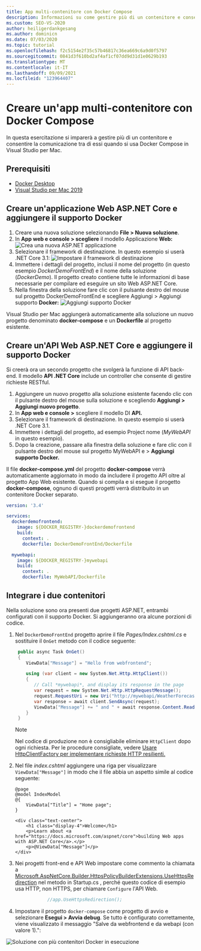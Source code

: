 ```yaml
---
title: App multi-contenitore con Docker Compose
description: Informazioni su come gestire più di un contenitore e consentire la comunicazione tra di essi in Visual Studio per Mac
ms.custom: SEO-VS-2020
author: heiligerdankgesang
ms.author: dominicn
ms.date: 07/03/2020
ms.topic: tutorial
ms.openlocfilehash: f2c5154e2f35c57b46817c36ea669c6a9d0f5797
ms.sourcegitcommit: 0841d3f610bd2af4af1cf07dd9d31d1e0629b193
ms.translationtype: MT
ms.contentlocale: it-IT
ms.lasthandoff: 09/09/2021
ms.locfileid: "123964407"
---
```

# <a name="create-a-multi-container-app-with-docker-compose"></a>Creare un'app multi-contenitore con Docker Compose

In questa esercitazione si imparerà a gestire più di un contenitore e consentire la comunicazione tra di essi quando si usa Docker Compose in Visual Studio per Mac.

## <a name="prerequisites"></a>Prerequisiti

* [Docker Desktop](https://hub.docker.com/editions/community/docker-ce-desktop-mac)
* [Visual Studio per Mac 2019](https://visualstudio.microsoft.com/vs/mac)

## <a name="create-an-aspnet-core-web-application-and-add-docker-support"></a>Creare un'applicazione Web ASP.NET Core e aggiungere il supporto Docker

1. Creare una nuova soluzione selezionando **File > Nuova soluzione**.
1. In **App web e console > scegliere** il modello Applicazione **Web:** ![ Crea una nuova ASP.NET applicazione](media/docker-quickstart-1.png)
1. Selezionare il framework di destinazione. In questo esempio si userà .NET Core 3.1: ![ Impostare il framework di destinazione](media/docker-quickstart-2.png)
1. Immettere i dettagli del progetto, inclusi il nome del progetto (in questo esempio _DockerDemoFrontEnd_) e il nome della soluzione (_DockerDemo_). Il progetto creato contiene tutte le informazioni di base necessarie per compilare ed eseguire un sito Web ASP.NET Core.
1. Nella finestra della soluzione fare clic con il pulsante destro del mouse sul progetto DockerDemoFrontEnd e scegliere Aggiungi > Aggiungi supporto **Docker:** ![ Aggiungi supporto Docker](media/docker-quickstart-3.png)

Visual Studio per Mac aggiungerà automaticamente alla soluzione un nuovo progetto denominato **docker-compose** e un **Dockerfile** al progetto esistente.

## <a name="create-an-aspnet-core-web-api-and-add-docker-support"></a>Creare un'API Web ASP.NET Core e aggiungere il supporto Docker

Si creerà ora un secondo progetto che svolgerà la funzione di API back-end. Il modello **API .NET Core** include un controller che consente di gestire richieste RESTful.

1. Aggiungere un nuovo progetto alla soluzione esistente facendo clic con il pulsante destro del mouse sulla soluzione e scegliendo **Aggiungi > Aggiungi nuovo progetto**.
1. In **App web e console >** scegliere il modello DI **API.**
1. Selezionare il framework di destinazione. In questo esempio si userà .NET Core 3.1.
1. Immettere i dettagli del progetto, ad esempio Project nome (_MyWebAPI_ in questo esempio).
1. Dopo la creazione, passare alla finestra della soluzione e fare clic con il pulsante destro del mouse sul progetto MyWebAPI e > **Aggiungi supporto Docker.**

Il file **docker-compose.yml** del progetto **docker-compose** verrà automaticamente aggiornato in modo da includere il progetto API oltre al progetto App Web esistente. Quando si compila e si esegue il progetto **docker-compose**, ognuno di questi progetti verrà distribuito in un contenitore Docker separato.

```yaml
version: '3.4'

services:
  dockerdemofrontend:
    image: ${DOCKER_REGISTRY-}dockerdemofrontend
    build:
      context: .
      dockerfile: DockerDemoFrontEnd/Dockerfile

  mywebapi:
    image: ${DOCKER_REGISTRY-}mywebapi
    build:
      context: .
      dockerfile: MyWebAPI/Dockerfile
```

## <a name="integrate-the-two-containers"></a>Integrare i due contenitori

Nella soluzione sono ora presenti due progetti ASP.NET, entrambi configurati con il supporto Docker. Si aggiungeranno ora alcune porzioni di codice.

1. Nel `DockerDemoFrontEnd` progetto aprire il file *Pages/Index.cshtml.cs* e sostituire il `OnGet` metodo con il codice seguente:

   ```csharp
    public async Task OnGet()
    {
       ViewData["Message"] = "Hello from webfrontend";

       using (var client = new System.Net.Http.HttpClient())
       {
          // Call *mywebapi*, and display its response in the page
          var request = new System.Net.Http.HttpRequestMessage();
          request.RequestUri = new Uri("http://mywebapi/WeatherForecast");
          var response = await client.SendAsync(request);
          ViewData["Message"] += " and " + await response.Content.ReadAsStringAsync();
       }
    }
   ```
   
    > [!NOTE]
    > Nel codice di produzione non è consigliabile eliminare `HttpClient` dopo ogni richiesta. Per le procedure consigliate, vedere [Usare HttpClientFactory per implementare richieste HTTP resilienti.](/dotnet/architecture/microservices/implement-resilient-applications/use-httpclientfactory-to-implement-resilient-http-requests)

1. Nel file *index.cshtml* aggiungere una riga per visualizzare `ViewData["Message"]` in modo che il file abbia un aspetto simile al codice seguente:

      ```cshtml
      @page
      @model IndexModel
      @{
          ViewData["Title"] = "Home page";
      }

      <div class="text-center">
          <h1 class="display-4">Welcome</h1>
          <p>Learn about <a href="https://docs.microsoft.com/aspnet/core">building Web apps with ASP.NET Core</a>.</p>
          <p>@ViewData["Message"]</p>
      </div>
      ```
  
1. Nei progetti front-end e API Web impostare come commento la chiamata a [Microsoft.AspNetCore.Builder.HttpsPolicyBuilderExtensions.UseHttpsRedirection](/dotnet/api/microsoft.aspnetcore.builder.httpspolicybuilderextensions.usehttpsredirection) nel metodo in Startup.cs , perché questo codice di esempio usa HTTP, non HTTPS, per chiamare `Configure` l'API Web. 

      ```csharp
                  //app.UseHttpsRedirection();
      ```

1. Impostare il progetto `docker-compose` come progetto di avvio e selezionare **Esegui > Avvia debug**. Se tutto è configurato correttamente, viene visualizzato il messaggio "Salve da webfrontend e da webapi (con valore 1).":

![Soluzione con più contenitori Docker in esecuzione](media/docker-multicontainer-debug.png)